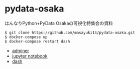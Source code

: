 # pydata-osaka
はんなりPython+PyData Osakaの可視化特集会の資料

```
$ git clone https://github.com/masayuki14/pydata-osaka.git
$ docker-compose up
$ docker-compose restart dash
```

- [adminer](http://localhost:18080/)
- [jupyter notebook](http://localhost:18888/)
- [dash](http://localhost:18050/)
